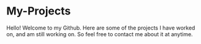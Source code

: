 # My-Projects
Hello! Welcome to my Github. Here are some of the projects I have worked on, and am still working on. So feel free to contact me about it at anytime. 

